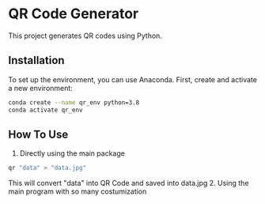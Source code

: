 # QR Code Generator

This project generates QR codes using Python. 

## Installation

To set up the environment, you can use Anaconda. First, create and activate a new environment:

```sh
conda create --name qr_env python=3.8
conda activate qr_env
```

## How To Use
1. Directly using the main package
```sh
qr "data" > "data.jpg"
```
This will convert "data" into QR Code and saved into data.jpg
2. Using the main program with so many costumization
